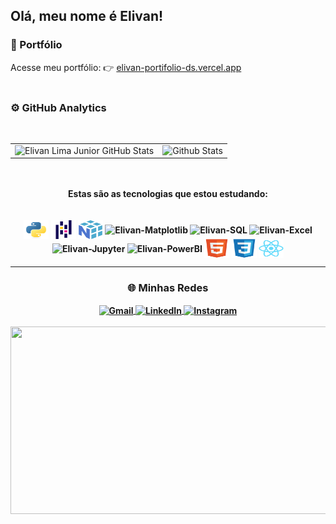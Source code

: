 ## Olá, meu nome é Elivan!


### 💼 Portfólio

Acesse meu portfólio:
👉 [elivan-portifolio-ds.vercel.app](https://elivan-portifolio-ds.vercel.app)
<br><br>
### ⚙️ GitHub Analytics
<br>
<table>
  <tr>
    <td>
        <img
          align="left"
          src="https://github-readme-stats.vercel.app/api?username=elivanlimajunior&show_icons=true&theme=tokyonight&include_all_commits=true&count_private=true&hide_border=false&rank_icon=github"
          alt="Elivan Lima Junior GitHub Stats"
        />
    </td>
    <td>
      <img
        align="left"
        src="https://github-readme-stats.vercel.app/api/top-langs/?username=elivanlimajunior&hide=html&layout=compact&theme=tokyonight"
        alt="Github Stats"
      />
    </td>
    <!-- <td>
      <br />
      <img
        align="left"
        src="https://github-readme-streak-stats.herokuapp.com/?user=elivanlimajunior&theme=tokyonight&hide_border=false"
        alt="Github Stats"
      />
    </td> -->
  </tr>
</table>
<br><br>
<div align="center"><b>Estas são as tecnologias que estou estudando:<b></div>
  <br>
<div align="center" style="display: inline_block"><br>
  <img align="center" alt="Elivan-Python" height="30" width="40" src="https://raw.githubusercontent.com/devicons/devicon/master/icons/python/python-original.svg">
  <img align="center" alt="Elivan-Pandas" height="30" width="40" src="https://raw.githubusercontent.com/devicons/devicon/master/icons/pandas/pandas-original.svg">
  <img align="center" alt="Elivan-NumPy" height="30" width="40" src="https://raw.githubusercontent.com/devicons/devicon/master/icons/numpy/numpy-original.svg">
  <img align="center" alt="Elivan-Matplotlib" height="30" width="40" src="https://upload.wikimedia.org/wikipedia/commons/8/84/Matplotlib_icon.svg">
  <img align="center" alt="Elivan-SQL" height="30" width="40" src="https://www.svgrepo.com/show/331760/sql-database-generic.svg">
  <img align="center" alt="Elivan-Excel" height="30" width="40" src="https://www.svgrepo.com/show/373589/excel.svg">
  <img align="center" alt="Elivan-Jupyter" height="30" width="40" src="https://upload.wikimedia.org/wikipedia/commons/3/38/Jupyter_logo.svg">
  <img align="center" alt="Elivan-PowerBI" height="30" width="40" src="https://upload.wikimedia.org/wikipedia/commons/c/cf/New_Power_BI_Logo.svg">
  <img align="center" alt="Elivan-HTML" height="30" width="40" src="https://raw.githubusercontent.com/devicons/devicon/master/icons/html5/html5-original.svg">
  <img align="center" alt="Elivan-CSS" height="30" width="40" src="https://raw.githubusercontent.com/devicons/devicon/master/icons/css3/css3-original.svg">
  <img align="center" alt="Elivan-React" height="30" width="40" src="https://raw.githubusercontent.com/devicons/devicon/master/icons/react/react-original.svg">
</div>


___    
<h3 align="center">🌐 Minhas Redes</h3>
<div align="center">
  <a href="mailto:elivanlimajunior@gmail.com" target="_blank">
    <img align="center" alt="Gmail" height="30" width="40" src="https://cdn.jsdelivr.net/gh/devicons/devicon/icons/google/google-original.svg">
  </a>
  <a href="https://www.linkedin.com/in/elivanjunior" target="_blank">
    <img align="center" alt="LinkedIn" height="30" width="40" src="https://cdn.jsdelivr.net/gh/devicons/devicon/icons/linkedin/linkedin-original.svg">
  </a>
  <a href="https://www.instagram.com/ei.elivan" target="_blank">
    <img align="center" alt="Instagram" height="30" width="40" src="https://upload.wikimedia.org/wikipedia/commons/a/a5/Instagram_icon.png">
  </a>
</div>
    <br>
<div align="center">
  <img height="300em" width="700px" src="https://i.pinimg.com/originals/9c/35/6c/9c356c9ded0c8d64958ca64d8473ebf1.gif">
</div>
<br>


